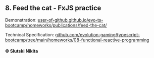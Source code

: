 ##  8. Feed the cat - FxJS practice 
Demonstration: [user-of-github.github.io/evo-ts-bootcamp/homeworks/publications/feed-the-cat/](https://user-of-github.github.io/evo-ts-bootcamp/homeworks/publications/feed-the-cat//)  


Technical Specification: [github.com/evolution-gaming/typescript-bootcamp/tree/main/homeworks/08-functional-reactive-programming](https://github.com/evolution-gaming/typescript-bootcamp/tree/main/homeworks/08-functional-reactive-programming)
#### © Slutski Nikita
